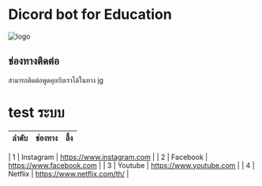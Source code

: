 # Dicord bot for Education

![logo](https://www.linqto.com/wp-content/uploads/2023/08/discord-logo.png)

## ช่องทางติดต่อ

สามารถติดต่อพูดคุยกับเราได้ในทาง [ig](https://www.instagram.com/actlikeache/)

# test ระบบ

| ลำดับ | ช่องทาง | ลิ้ง |
| :--: | :----: | :-: |

| 1 | Instagram | https://www.instagram.com   |
| 2 | Facebook  | https://www.facebook.com    |
| 3 | Youtube   | https://www.youtube.com     |
| 4 | Netflix   | https://www.netflix.com/th/ |